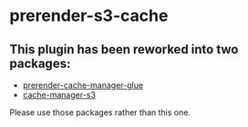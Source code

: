 # prerender-s3-cache

## This plugin has been reworked into two packages:

* [prerender-cache-manager-glue](https://github.com/tprobinson/prerender-cache-manager-glue)
* [cache-manager-s3](https://github.com/tprobinson/node-cache-manager-s3)

Please use those packages rather than this one.
